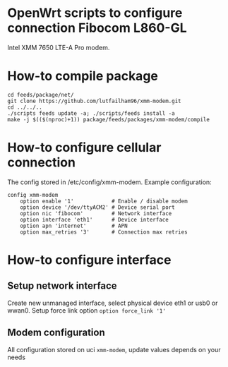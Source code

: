 # OpenWrt scripts to configure connection Fibocom L860-GL
Intel XMM 7650 LTE-A Pro modem.

# How-to compile package
```
cd feeds/package/net/
git clone https://github.com/lutfailham96/xmm-modem.git
cd ../../..
./scripts feeds update -a; ./scripts/feeds install -a
make -j $(($(nproc)+1)) package/feeds/packages/xmm-modem/compile
```

# How-to configure cellular connection
The config stored in /etc/config/xmm-modem. Example configuration:
```
config xmm-modem
	option enable '1'            # Enable / disable modem
	option device '/dev/ttyACM2' # Device serial port
	option nic 'fibocom'         # Network interface
	option interface 'eth1'      # Device interface
	option apn 'internet'        # APN
	option max_retries '3'       # Connection max retries
```

# How-to configure interface
## Setup network interface
Create new unmanaged interface, select physical device eth1 or usb0 or wwan0.
Setup force link option `option force_link '1'`
## Modem configuration
All configuration stored on uci `xmm-modem`, update values depends on your needs
